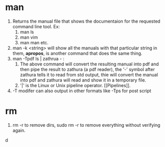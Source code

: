 # man
1. Returns the manual file that shows the documentaion for the requested command line tool. Ex:
	1. man ls
	2. man vim
	3. man man etc.
2.  man -k \<string\> will show all the manuals with that particular string in them, **apropos**, is another command that does the same thing. 
3. man -Tpdf ls | zathrua - :
	1. The above command will convert the resulting manual into pdf and then pipe the result to zathura (a pdf reader), the '-' symbol after zathura tells it to read from std output, thie will convert the manual into pdf and zathura will read and show it in a temporary file.
	2. '|' is the Linux or Unix pipeline operator. [[Pipelines]].
4. -T modifer can also output in other formats like -Tps for post script

# rm
1. rm -r to remove dirs, sudo rm -r to remove everything without verifying again.

d